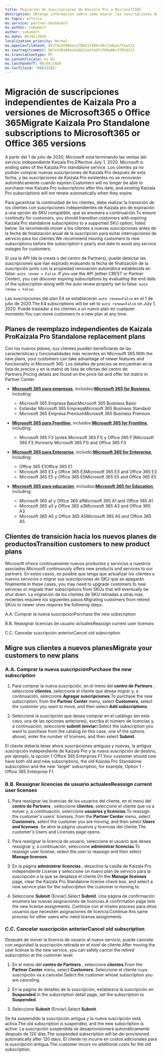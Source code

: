 ```yaml
---
title: Migración de suscripciones de Kaizala Pro a Microsoft365
description: Obtenga información sobre cómo migrar las suscripciones de Kaizala Pro a las versiones de Microsoft365 o Office 365.
ms.topic: article
ms.service: partner-dashboard
ms.author: sukumart
author: sukumart
ms.date: 06/01/2020
localization_priority: Normal
ms.openlocfilehash: 842f4c0f88eec370821fa05c40cfadeee7fee12a
ms.sourcegitcommit: 8b7ef46a88aa5eb52ceefadfc5b0a06c3702d123
ms.translationtype: MT
ms.contentlocale: es-ES
ms.lasthandoff: 06/09/2020
ms.locfileid: "84611241"
---
```

# <a name="migrate-kaizala-pro-standalone-subscriptions-to-microsoft365-or-office-365-versions"></a><span data-ttu-id="ea4ec-103">Migración de suscripciones independientes de Kaizala Pro a versiones de Microsoft365 o Office 365</span><span class="sxs-lookup"><span data-stu-id="ea4ec-103">Migrate Kaizala Pro Standalone subscriptions to Microsoft365 or Office 365 versions</span></span>

<span data-ttu-id="ea4ec-104">A partir del 1 de julio de 2020, Microsoft está terminando las ventas del servicio independiente Kaizala Pro.</span><span class="sxs-lookup"><span data-stu-id="ea4ec-104">Effective July 1, 2020, Microsoft is ending sales of the Kaizala Pro standalone service.</span></span> <span data-ttu-id="ea4ec-105">Los clientes ya no podrán comprar nuevas suscripciones de Kaizala Pro después de esta fecha, y las suscripciones de Kaizala Pro existentes no se renovarán automáticamente cuando expiren.</span><span class="sxs-lookup"><span data-stu-id="ea4ec-105">Customers will no longer be able to purchase new Kaizala Pro subscriptions after this date, and existing Kaizala Pro subscriptions will not renew automatically when they expire.</span></span>

<span data-ttu-id="ea4ec-106">Para garantizar la continuidad de los clientes, debe realizar la transición de los clientes con suscripciones independientes de Kaizala pro de expiración a una opción de SKU compatible, que se enumera a continuación.</span><span class="sxs-lookup"><span data-stu-id="ea4ec-106">To ensure continuity for customers, you should transition customers with expiring Kaizala Pro standalone subscriptions to a supported SKU option, listed below.</span></span> <span data-ttu-id="ea4ec-107">Se recomienda mover a los clientes a nuevas suscripciones antes de la fecha de finalización anual de la suscripción para evitar interrupciones de servicio para los clientes.</span><span class="sxs-lookup"><span data-stu-id="ea4ec-107">We recommend moving customers to new subscriptions before the subscription's yearly end date to avoid any service outages for customers.</span></span>

<span data-ttu-id="ea4ec-108">Si usa la API (de la cresta o del centro de Partners), puede detectar las suscripciones que han expirado evaluando la fecha de finalización de la suscripción junto con la propiedad renovación automática establecida en false: `auto renew = False` .</span><span class="sxs-lookup"><span data-stu-id="ea4ec-108">If you use the API (either CREST or Partner Center), you can discover expiring subscriptions by evaluating the end date of the subscription along with the auto renew property set to false: `auto renew = False`.</span></span>

<span data-ttu-id="ea4ec-109">Las suscripciones del plan E4 se establecerán `auto renew=False` en el 1 de julio de 2020.</span><span class="sxs-lookup"><span data-stu-id="ea4ec-109">The E4 subscriptions will be set to `auto renew=False` on July 1, 2020.</span></span> <span data-ttu-id="ea4ec-110">Puede trasladar a los clientes a un nuevo plan en cualquier momento.</span><span class="sxs-lookup"><span data-stu-id="ea4ec-110">You can move customers to a new plan at any time.</span></span>

## <a name="kaizala-pro-standalone-replacement-plans"></a><span data-ttu-id="ea4ec-111">Planes de reemplazo independientes de Kaizala Pro</span><span class="sxs-lookup"><span data-stu-id="ea4ec-111">Kaizala Pro Standalone replacement plans</span></span>

<span data-ttu-id="ea4ec-112">Con los nuevos planes, sus clientes pueden beneficiarse de las características y funcionalidades más recientes en Microsoft 365.</span><span class="sxs-lookup"><span data-stu-id="ea4ec-112">With the new plans, your customers can take advantage of newer features and functionality in Microsoft 365.</span></span> <span data-ttu-id="ea4ec-113">Los detalles de precios se encuentran en la lista de precios y en la matriz de lista de ofertas del centro de Partners.</span><span class="sxs-lookup"><span data-stu-id="ea4ec-113">Pricing details are found on the price list and offer list matrix in Partner Center.</span></span>

- <span data-ttu-id="ea4ec-114">[**Microsoft 365 para empresas**](https://www.microsoft.com/microsoft-365/compare-all-microsoft-365-products?&activetab=tab:primaryr2), incluidos:</span><span class="sxs-lookup"><span data-stu-id="ea4ec-114">[**Microsoft 365 for Business**](https://www.microsoft.com/microsoft-365/compare-all-microsoft-365-products?&activetab=tab:primaryr2), including:</span></span>  
   - <span data-ttu-id="ea4ec-115">Microsoft 365 Empresa Basic</span><span class="sxs-lookup"><span data-stu-id="ea4ec-115">Microsoft 365 Business Basic</span></span>
   - <span data-ttu-id="ea4ec-116">Estándar Microsoft 365 Empresa</span><span class="sxs-lookup"><span data-stu-id="ea4ec-116">Microsoft 365 Business Standard</span></span>
   - <span data-ttu-id="ea4ec-117">Microsoft 365 Empresa Premium</span><span class="sxs-lookup"><span data-stu-id="ea4ec-117">Microsoft 365 Business Premium</span></span>
    
- <span data-ttu-id="ea4ec-118">[**Microsoft 365 para Frontline**](https://www.microsoft.com/microsoft-365/microsoft-365-enterprise-f3?activetab=pivot:overviewtab), incluidos:</span><span class="sxs-lookup"><span data-stu-id="ea4ec-118">[**Microsoft 365 for Frontline**](https://www.microsoft.com/microsoft-365/microsoft-365-enterprise-f3?activetab=pivot:overviewtab), including:</span></span>
   - <span data-ttu-id="ea4ec-119">Microsoft 365 F3 (antes Microsoft 365 F1) y Office 365 F3</span><span class="sxs-lookup"><span data-stu-id="ea4ec-119">Microsoft 365 F3 (formerly Microsoft 365 F1) and Office 365 F3</span></span>
    
- <span data-ttu-id="ea4ec-120">[**Microsoft 365 para Enterprise**](https://www.microsoft.com/microsoft-365/compare-microsoft-365-enterprise-plans), incluido:</span><span class="sxs-lookup"><span data-stu-id="ea4ec-120">[**Microsoft 365 for Enterprise**](https://www.microsoft.com/microsoft-365/compare-microsoft-365-enterprise-plans), including:</span></span> 
   - <span data-ttu-id="ea4ec-121">Office 365 E1</span><span class="sxs-lookup"><span data-stu-id="ea4ec-121">Office 365 E1</span></span>
   - <span data-ttu-id="ea4ec-122">Microsoft 365 E3 y Office 365 E3</span><span class="sxs-lookup"><span data-stu-id="ea4ec-122">Microsoft 365 E3 and Office 365 E3</span></span>
   - <span data-ttu-id="ea4ec-123">Microsoft 365 E5 y Office 365 E5</span><span class="sxs-lookup"><span data-stu-id="ea4ec-123">Microsoft 365 E5 and Office 365 E5</span></span>

- <span data-ttu-id="ea4ec-124">[**Microsoft 365 para educación**](https://www.microsoft.com/education/buy-license/microsoft365), incluidos:</span><span class="sxs-lookup"><span data-stu-id="ea4ec-124">[**Microsoft 365 for Education**](https://www.microsoft.com/education/buy-license/microsoft365), including:</span></span> 
    - <span data-ttu-id="ea4ec-125">Microsoft 365 a1 y Office 365 a1</span><span class="sxs-lookup"><span data-stu-id="ea4ec-125">Microsoft 365 A1 and Office 365 A1</span></span>
    - <span data-ttu-id="ea4ec-126">Microsoft 365 a3 y Office 365 a3</span><span class="sxs-lookup"><span data-stu-id="ea4ec-126">Microsoft 365 A3 and Office 365 A3</span></span>
    - <span data-ttu-id="ea4ec-127">Microsoft 365 A5 y Office 365 A5</span><span class="sxs-lookup"><span data-stu-id="ea4ec-127">Microsoft 365 A5 and Office 365 A5</span></span>

## <a name="transition-customers-to-new-product-plans"></a><span data-ttu-id="ea4ec-128">Clientes de transición hacia los nuevos planes de productos</span><span class="sxs-lookup"><span data-stu-id="ea4ec-128">Transition customers to new product plans</span></span>

<span data-ttu-id="ea4ec-129">Microsoft ofrece continuamente nuevos productos y servicios a nuestros asociados.</span><span class="sxs-lookup"><span data-stu-id="ea4ec-129">Microsoft continuously offers new products and services to our partners.</span></span> <span data-ttu-id="ea4ec-130">En estos casos, es posible que tenga que actualizar los clientes a nuevos servicios o migrar sus suscripciones de SKU que se apagarán finalmente.</span><span class="sxs-lookup"><span data-stu-id="ea4ec-130">In these cases, you may need to upgrade customers to new services or migrate their subscriptions from SKUs that will eventually be shut down.</span></span> <span data-ttu-id="ea4ec-131">La migración de los clientes de SKU retiradas a otras más recientes requiere los siguientes pasos:</span><span class="sxs-lookup"><span data-stu-id="ea4ec-131">Migrating customers from retired SKUs to newer ones requires the following steps:</span></span>

<span data-ttu-id="ea4ec-132">A.</span><span class="sxs-lookup"><span data-stu-id="ea4ec-132">A.</span></span> <span data-ttu-id="ea4ec-133">Comprar la nueva suscripción</span><span class="sxs-lookup"><span data-stu-id="ea4ec-133">Purchase the new subscription</span></span>

<span data-ttu-id="ea4ec-134">B.</span><span class="sxs-lookup"><span data-stu-id="ea4ec-134">B.</span></span> <span data-ttu-id="ea4ec-135">Reasignar licencias de usuario actuales</span><span class="sxs-lookup"><span data-stu-id="ea4ec-135">Reassign current user licenses</span></span>

<span data-ttu-id="ea4ec-136">C.</span><span class="sxs-lookup"><span data-stu-id="ea4ec-136">C.</span></span> <span data-ttu-id="ea4ec-137">Cancelar suscripción anterior</span><span class="sxs-lookup"><span data-stu-id="ea4ec-137">Cancel old subscription</span></span>


## <a name="migrate-your-customers-to-new-plans"></a><span data-ttu-id="ea4ec-138">Migre sus clientes a nuevos planes</span><span class="sxs-lookup"><span data-stu-id="ea4ec-138">Migrate your customers to new plans</span></span>

### <a name="a-purchase-the-new-subscription"></a><span data-ttu-id="ea4ec-139">A.</span><span class="sxs-lookup"><span data-stu-id="ea4ec-139">A.</span></span> <span data-ttu-id="ea4ec-140">Comprar la nueva suscripción</span><span class="sxs-lookup"><span data-stu-id="ea4ec-140">Purchase the new subscription</span></span>

1. <span data-ttu-id="ea4ec-141">Para comprar la nueva suscripción, en el menú del **centro de Partners** , seleccione **clientes**, seleccione el cliente que desea migrar y, a continuación, seleccione **Agregar suscripciones**.</span><span class="sxs-lookup"><span data-stu-id="ea4ec-141">To purchase the new subscription, from the **Partner Center** menu, select **Customers**, select the customer you want to move, and then select **Add subscriptions**.</span></span>

2. <span data-ttu-id="ea4ec-142">Seleccione la suscripción que desea comprar en el catálogo (en este caso, una de las opciones anteriores), escriba el número de licencias y, a continuación, seleccione **submit (enviar**).</span><span class="sxs-lookup"><span data-stu-id="ea4ec-142">Select the subscription you want to purchase from the catalog (in this case, one of the options above), enter the number of licenses, and then select **Submit**.</span></span>

<span data-ttu-id="ea4ec-143">El cliente debería tener ahora suscripciones antiguas y nuevas, la antigua suscripción independiente de Kaizala Pro y la nueva suscripción de destino, por ejemplo, la opción 1-Office 365 Enterprise F1.</span><span class="sxs-lookup"><span data-stu-id="ea4ec-143">Your customer should now have both old and new subscriptions, the old Kaizala Pro Standalone subscription and the new 'target' subscription, for example, Option 1 - Office 365 Enterprise F1.</span></span>

### <a name="b-reassign-current-user-licenses"></a><span data-ttu-id="ea4ec-144">B.</span><span class="sxs-lookup"><span data-stu-id="ea4ec-144">B.</span></span> <span data-ttu-id="ea4ec-145">Reasignar licencias de usuario actuales</span><span class="sxs-lookup"><span data-stu-id="ea4ec-145">Reassign current user licenses</span></span>

1. <span data-ttu-id="ea4ec-146">Para reasignar las licencias de los usuarios del cliente, en el menú del **centro de Partners** , seleccione **clientes**, seleccione el cliente que va a mover y, a continuación, seleccione **usuarios y licencias**.</span><span class="sxs-lookup"><span data-stu-id="ea4ec-146">To reassign the customer's users' licenses, from the **Partner Center** menu, select **Customers**, select the customer you are moving, and then select **Users and licenses**.</span></span> <span data-ttu-id="ea4ec-147">Se abre la página usuarios y licencias del cliente.</span><span class="sxs-lookup"><span data-stu-id="ea4ec-147">The customer's Users and Licenses page opens.</span></span>

2. <span data-ttu-id="ea4ec-148">Para reasignar la licencia de usuario, seleccione el usuario que desea reasignar y, a continuación, seleccione **administrar licencias**.</span><span class="sxs-lookup"><span data-stu-id="ea4ec-148">To reassign user license, select the user to reassign and then select **Manage licenses**.</span></span>

3. <span data-ttu-id="ea4ec-149">En la página **administrar licencias** , desactive la casilla de Kaizala Pro independiente License y seleccione un nuevo plan de servicio para la suscripción a la que se desplaza el cliente.</span><span class="sxs-lookup"><span data-stu-id="ea4ec-149">On the **Manage licenses** page, clear the Kaizala Pro Standalone license check box, and select a new service plan for the subscription the customer is moving to.</span></span>

4.  <span data-ttu-id="ea4ec-150">Seleccione **Submit** (Enviar).</span><span class="sxs-lookup"><span data-stu-id="ea4ec-150">Select **Submit**.</span></span> <span data-ttu-id="ea4ec-151">Una página de confirmación enumera las nuevas asignaciones de licencias.</span><span class="sxs-lookup"><span data-stu-id="ea4ec-151">A confirmation page lists the new license assignments.</span></span> <span data-ttu-id="ea4ec-152">Continúe con el mismo proceso para otros usuarios que necesiten asignaciones de licencia.</span><span class="sxs-lookup"><span data-stu-id="ea4ec-152">Continue this same process for other users who need license assignments.</span></span>

### <a name="c-cancel-old-subscription"></a><span data-ttu-id="ea4ec-153">C.</span><span class="sxs-lookup"><span data-stu-id="ea4ec-153">C.</span></span> <span data-ttu-id="ea4ec-154">Cancelar suscripción anterior</span><span class="sxs-lookup"><span data-stu-id="ea4ec-154">Cancel old subscription</span></span>

<span data-ttu-id="ea4ec-155">Después de mover la licencia de usuario al nuevo servicio, puede cancelar con seguridad la suscripción retirada en el nivel de cliente.</span><span class="sxs-lookup"><span data-stu-id="ea4ec-155">After moving the user license to the new service, you can safely cancel the retired subscription at the customer level.</span></span>

1.  <span data-ttu-id="ea4ec-156">En el menú del **centro de Partners** , seleccione **clientes**.</span><span class="sxs-lookup"><span data-stu-id="ea4ec-156">From the **Partner Center** menu, select **Customers**.</span></span> <span data-ttu-id="ea4ec-157">Seleccione el cliente cuya suscripción va a cancelar.</span><span class="sxs-lookup"><span data-stu-id="ea4ec-157">Select the customer whose subscription you are canceling.</span></span>

2.  <span data-ttu-id="ea4ec-158">En la página de detalles de la suscripción, establezca la suscripción en **Suspended**.</span><span class="sxs-lookup"><span data-stu-id="ea4ec-158">In the subscription detail page, set the subscription to **Suspended**.</span></span>

3.  <span data-ttu-id="ea4ec-159">Seleccione **Submit** (Enviar).</span><span class="sxs-lookup"><span data-stu-id="ea4ec-159">Select **Submit**.</span></span>

<span data-ttu-id="ea4ec-160">Se ha suspendido la suscripción antigua y la nueva suscripción está activa.</span><span class="sxs-lookup"><span data-stu-id="ea4ec-160">The old subscription is suspended, and the new subscription is active.</span></span> <span data-ttu-id="ea4ec-161">La suscripción suspendida se desaprovisionará automáticamente después de 120 días.</span><span class="sxs-lookup"><span data-stu-id="ea4ec-161">The suspended subscription will be de-provisioned automatically after 120 days.</span></span> <span data-ttu-id="ea4ec-162">El cliente no incurre en costos adicionales para la suscripción antigua.</span><span class="sxs-lookup"><span data-stu-id="ea4ec-162">The customer incurs no additional costs for the old subscription.</span></span>
